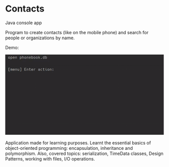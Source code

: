 # Contacts
Java console app

Program to create contacts (like on the mobile phone) and search for people or organizations by name.

Demo:

![Demo](demo/demo.gif)



Application made for learning purposes. Learnt the essential basics of object-oriented programming: encapsulation,
inheritance and polymorphism. Also, covered topics: serialization, TimeData classes, Design Patterns, working with files, I/O operations.
